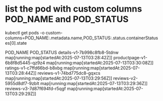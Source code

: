 # list the pod with custom columns POD_NAME and POD_STATUS

kubectl get pods -o custom-columns=POD_NAME:.metadata.name,POD_STATUS:.status.containerStatuses[0].state

POD_NAME                          POD_STATUS
details-v1-7b998c8fb8-5tdnw       map[running:map[startedAt:2025-07-13T03:28:42Z]]
productpage-v1-6b8f8d5445-qz9z4   map[running:map[startedAt:2025-07-13T03:30:08Z]]
ratings-v1-c7ffd66bd-b8xbg        map[running:map[startedAt:2025-07-13T03:28:44Z]]
reviews-v1-74bd775dc8-gqxcs       map[running:map[startedAt:2025-07-13T03:29:56Z]]
reviews-v2-5955d8df7-9zblt        map[running:map[startedAt:2025-07-13T03:29:36Z]]
reviews-v3-7d87f694fd-r5qgf       map[running:map[startedAt:2025-07-13T03:29:29Z]]